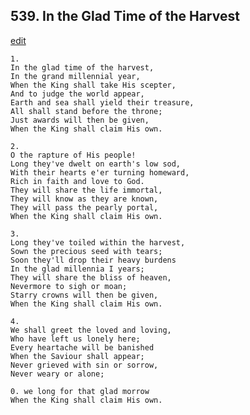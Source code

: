 
## 539.  In the Glad Time of the Harvest
[edit](https://docs.google.com/document/d/1qot%2DLK1F8p%2DmQSWOKBjP97eMsx0W6rOh/edit?mode=html)



    1.
    In the glad time of the harvest, 
    In the grand millennial year, 
    When the King shall take His scepter, 
    And to judge the world appear, 
    Earth and sea shall yield their treasure, 
    All shall stand before the throne; 
    Just awards will then be given, 
    When the King shall claim His own. 

    2.
    O the rapture of His people! 
    Long they've dwelt on earth's low sod, 
    With their hearts e'er turning homeward, 
    Rich in faith and love to God. 
    They will share the life immortal, 
    They will know as they are known, 
    They will pass the pearly portal, 
    When the King shall claim His own. 

    3.
    Long they've toiled within the harvest, 
    Sown the precious seed with tears; 
    Soon they'll drop their heavy burdens 
    In the glad millennia I years; 
    They will share the bliss of heaven, 
    Nevermore to sigh or moan; 
    Starry crowns will then be given, 
    When the King shall claim His own. 

    4.
    We shall greet the loved and loving, 
    Who have left us lonely here; 
    Every heartache will be banished 
    When the Saviour shall appear; 
    Never grieved with sin or sorrow, 
    Never weary or alone; 

    0. we long for that glad morrow 
    When the King shall claim His own.
